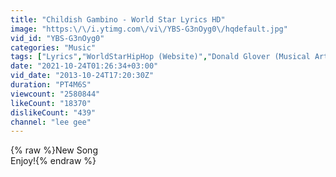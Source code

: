 ```yaml
---
title: "Childish Gambino - World Star Lyrics HD"
image: "https:\/\/i.ytimg.com\/vi\/YBS-G3nOyg0\/hqdefault.jpg"
vid_id: "YBS-G3nOyg0"
categories: "Music"
tags: ["Lyrics","WorldStarHipHop (Website)","Donald Glover (Musical Artist)"]
date: "2021-10-24T01:26:34+03:00"
vid_date: "2013-10-24T17:20:30Z"
duration: "PT4M6S"
viewcount: "2580844"
likeCount: "18370"
dislikeCount: "439"
channel: "lee gee"
---
```

{% raw %}New Song<br />Enjoy!{% endraw %}
